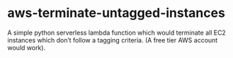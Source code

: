 # aws-terminate-untagged-instances
A simple python serverless lambda function which would terminate all EC2 instances which don’t follow a tagging criteria. (A free tier AWS account would work). 
